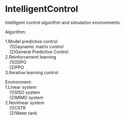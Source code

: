# IntelligentControl
Intelligent control algorithm and simulation environments.

Algorithm:  
  
1.Model predictive control  
&emsp;(1)Daynamic matrix control  
&emsp;(2)General Predictive Control  
2.Reinforcement learning  
&emsp;(1)DDPG  
&emsp;(2)PPO  
3.Iterative learning control  
  
Environment:  
1.Linear system  
&emsp;(1)SISO system  
&emsp;(2)MIMO system  
2.Nonlinear system  
&emsp;(1)CSTR  
&emsp;(2)Water tank  
